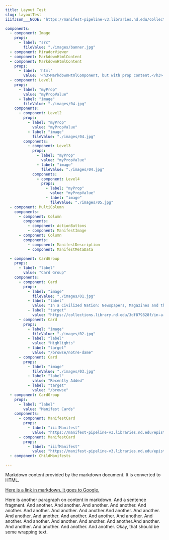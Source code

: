 ```yaml
---
title: Layout Test
slug: layoutTest
iiifJson___NODE: 'https://manifest-pipeline-v3.libraries.nd.edu/collection/epistemological-letters'

components:
  - component: Image
    props:
      - label: "src"
        fileValue: "./images/banner.jpg"
  - component: MiradorViewer
  - component: MarkdownHtmlContent
  - component: MarkdownHtmlContent
    props:
      - label: 'html'
        value: '<h3>MarkdownHtmlComponent, but with prop content.</h3>'
  - component: Level1
    props:
      - label: "myProp"
        value: "myPropValue"
      - label: "image"
        fileValue: "./images/04.jpg"
    components:
      - component: Level2
        props:
          - label: "myProp"
            value: "myPropValue"
          - label: "image"
            fileValue: "./images/04.jpg"
        components:
          - component: Level3
            props:
              - label: "myProp"
                value: "myPropValue"
              - label: "image"
                fileValue: "./images/04.jpg"
            components:
              - component: Level4
                props:
                  - label: "myProp"
                    value: "myPropValue"
                  - label: "image"
                    fileValue: "./images/05.jpg"
  - component: MultiColumn
    components:
      - component: Column
        components:
          - component: ActionButtons
          - component: ManifestImage
      - component: Column
        components:
          - component: ManifestDescription
          - component: ManifestMetaData

  - component: CardGroup
    props:
      - label: "label"
        value: "Card Group"
    components:
      - component: Card
        props:
          - label: "image"
            fileValue: "./images/01.jpg"
          - label: "label"
            value: "In a Civilized Nation: Newspapers, Magazines and the Print Revolution in the 19th-Century Peru"
          - label: "target"
            value: "https://collections.library.nd.edu/3df879828f/in-a-civilized-nation"
      - component: Card
        props:
          - label: "image"
            fileValue: "./images/02.jpg"
          - label: "label"
            value: "Highlights"
          - label: "target"
            value: "/browse/notre-dame"
      - component: Card
        props:
          - label: "image"
            fileValue: "./images/03.jpg"
          - label: "label"
            value: "Recently Added"
          - label: "target"
            value: "/browse"
  - component: CardGroup
    props:
      - label: "label"
        value: "Manifest Cards"
    components:
      - component: ManifestCard
        props:
          - label: "iiifManifest"
            value: "https://manifest-pipeline-v3.libraries.nd.edu/epistemological-letters-issue-2/manifest"
      - component: ManifestCard
        props:
          - label: "iiifManifest"
            value: "https://manifest-pipeline-v3.libraries.nd.edu/epistemological-letters-issue-3/manifest"
  - component: ChildManifests

---
```

Markdown content provided by the markdown document. It is converted to HTML.

[Here is a link in markdown. It goes to Google.](http://google.com)

Here is another paragraph on content in markdown. And a sentence fragment. And another. And another. And another. And another. And another. And another. And another. And another.And another. And another. And another. And another. And another. And another. And another. And another. And another. And another. And another. And another.And another. And another. And another. And another. And another. Okay, that should be some wrapping text.
